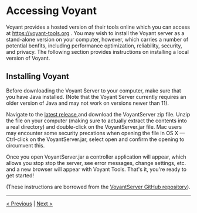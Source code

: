 # Accessing Voyant

Voyant provides a hosted version of their tools online which you can access at https://voyant-tools.org . You may wish to install the Voyant server as a stand-alone version on your computer, however, which carries a number of potential benfits, including performance optimization, reliability, security, and privacy. The following section provides instructions on installing a local version of Voyant.

## Installing Voyant

Before downloading the Voyant Server to your computer, make sure that you have Java installed. (Note that the Voyant Server currently requires an older version of Java and may not work on versions newer than 11). 

Navigate to the [latest release ](https://github.com/voyanttools/VoyantServer/releases/tag/2.6.0) and download the VoyantServer zip file. Unzip the file on your computer (making sure to actually extract the contents into a real directory) and double-click on the VoyantServer.jar file.  Mac users may encounter some security precations when opening the file in OS X — Ctrl-click on the VoyantServer.jar, select open and confirm the opening to circumvent this.

Once you open VoyantServer.jar a controller application will appear, which allows you stop stop the server, see error messages, change settings, etc. and a new browser will appear with Voyant Tools. That's it, you're ready to get started!

(These instructions are borrowed from the [VoyantServer GitHub repository](https://github.com/voyanttools/VoyantServer)).

---

[< Previous](1-basic.md) | [Next >](3-corpus.md)
